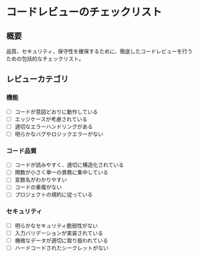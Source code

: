 # コードレビューのチェックリスト

## 概要
品質、セキュリティ、保守性を確保するために、徹底したコードレビューを行うための包括的なチェックリスト。

## レビューカテゴリ

### 機能
- [ ] コードが意図どおりに動作している
- [ ] エッジケースが考慮されている
- [ ] 適切なエラーハンドリングがある
- [ ] 明らかなバグやロジックエラーがない

### コード品質
- [ ] コードが読みやすく、適切に構造化されている
- [ ] 関数が小さく単一の責務に集中している
- [ ] 変数名がわかりやすい
- [ ] コードの重複がない
- [ ] プロジェクトの規約に従っている

### セキュリティ
- [ ] 明らかなセキュリティ脆弱性がない
- [ ] 入力バリデーションが実装されている
- [ ] 機微なデータが適切に取り扱われている
- [ ] ハードコードされたシークレットがない